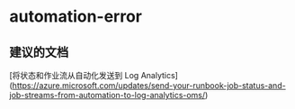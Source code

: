 
<properties
    pageTitle="automation-error"
    description="与自动化错误相关的问题"
    service="microsoft.operationalinsights"
    resource="operationalinsightsaccounts"
    authors="adoylemsft"
    displayorder=""
    selfHelpType="generic"
    supportTopicIds="32536534"
    resourceTags=""
    productPesIds="15725"
    cloudEnvironments="public, Blackforest, Fairfax"
/>


# automation-error


## **建议的文档**
[将状态和作业流从自动化发送到 Log Analytics] (https://azure.microsoft.com/updates/send-your-runbook-job-status-and-job-streams-from-automation-to-log-analytics-oms/)


<!--HONumber=Oct16_HO3-->


